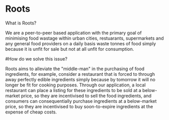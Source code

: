 # Roots

What is Roots?

We are a peer-to-peer based application with the primary goal of minimising food wastage
within urban cities, restuarants, supermarkets and any general food providers on a daily basis
waste tonnes of food simply because it is unfit for sale but not at all unfit for consumption.

#How do we solve this issue?

Roots aims to alleviate the "middle-man" in the purchasing of food ingredients, for example, consider
a restaurant that is forced to through away perfectly edible ingredients simply because by tomorrow it
will no longer be fit for cooking purposes. Through our application, a local restaurant can place a listing
for these ingredients to be sold at a below-market price, so they are incentivised to sell the food ingredients,
and consumers can consequentially purchase ingredients at a below-market price, so they are incentivised to 
buy soon-to-expire ingredients at the expense of cheap costs.
